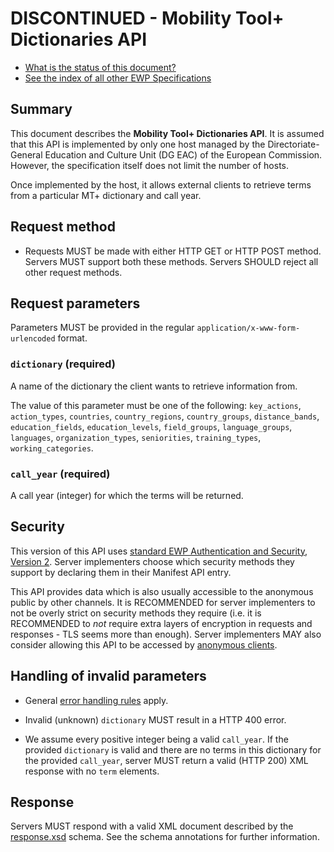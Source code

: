 DISCONTINUED - Mobility Tool+ Dictionaries API
==============================================

* [What is the status of this document?][statuses]
* [See the index of all other EWP Specifications][develhub]


Summary
-------

This document describes the **Mobility Tool+ Dictionaries API**.
It is assumed that this API is implemented by only one host managed by
the Directoriate-General Education and Culture Unit (DG EAC) of the European Commission.
However, the specification itself does not limit the number of hosts.

Once implemented by the host, it allows external clients to retrieve terms from
a particular MT+ dictionary and call year.


Request method
--------------

 * Requests MUST be made with either HTTP GET or HTTP POST method. Servers MUST
   support both these methods. Servers SHOULD reject all other request methods.


Request parameters
------------------

Parameters MUST be provided in the regular `application/x-www-form-urlencoded`
format.


### `dictionary` (required)

A name of the dictionary the client wants to retrieve information from.

The value of this parameter must be one of the following:
`key_actions`, `action_types`, `countries`, `country_regions`, `country_groups`,
`distance_bands`, `education_fields`, `education_levels`, `field_groups`, `language_groups`,
`languages`, `organization_types`, `seniorities`, `training_types`, `working_categories`.

### `call_year` (required)

A call year (integer) for which the terms will be returned.


Security
--------

This version of this API uses [standard EWP Authentication and Security, Version 2][sec-v2].
Server implementers choose which security methods they
support by declaring them in their Manifest API entry.

This API provides data which is also usually accessible to the anonymous public
by other channels. It is RECOMMENDED for server implementers to not be overly
strict on security methods they require (i.e. it is RECOMMENDED to *not*
require extra layers of encryption in requests and responses - TLS seems more
than enough). Server implementers MAY also consider allowing this API to be
accessed by [anonymous clients][cliauth-none].


Handling of invalid parameters
------------------------------

 * General [error handling rules][error-handling] apply.

 * Invalid (unknown) `dictionary` MUST result in a HTTP 400 error.
 
 * We assume every positive integer being a valid `call_year`.
   If the provided `dictionary` is valid and there are no terms in this dictionary
   for the provided `call_year`, server MUST return a valid (HTTP 200) XML response with no `term` elements.


Response
--------

Servers MUST respond with a valid XML document described by the
[response.xsd](response.xsd) schema. See the schema annotations for further
information.


[develhub]: http://developers.erasmuswithoutpaper.eu/
[statuses]: https://github.com/erasmus-without-paper/ewp-specs-management#statuses
[error-handling]: https://github.com/erasmus-without-paper/ewp-specs-architecture#error-handling
[cliauth-none]: https://github.com/erasmus-without-paper/ewp-specs-sec-cliauth-none
[sec-v2]: https://github.com/erasmus-without-paper/ewp-specs-sec-intro/tree/stable-v2

